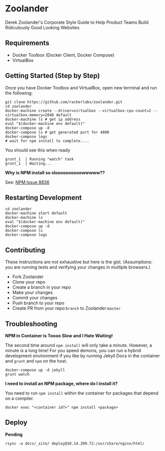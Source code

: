 # Zoolander

Derek Zoolander's Corporate Style Guide to Help Product Teams Build Ridiculously Good Looking Websites


## Requirements

* Docker Toolbox (Docker Client, Docker Compose)
* VirtualBox

## Getting Started (Step by Step)

Once you have Docker Toolbox and VirtualBox, open new terminal and run the following:

```
git clone https://github.com/rackerlabs/zoolander.git
cd zoolander
docker-machine create --driver=virtualbox --virtualbox-cpu-count=2 --virtualbox-memory=2048 default
docker-machine ls # get ip address
eval "$(docker-machine env default)"
docker-compose up -d
docker-compose ls # get generated port for 4000
docker-compose logs
# wait for npm install to complete....
```

You should see this when ready

```
grunt_1  | Running "watch" task
grunt_1  | Waiting...
```

**Why is NPM install so sloooooooooowwwww??**

See: [NPM Issue 8836](https://github.com/npm/npm/issues/8836)


## Restarting Development

```
cd zoolander
docker-machine start default
docker-machine ls
eval "$(docker-machine env default)"
docker-compose up -d
docker-compose ls
docker-compose logs
```

## Contributing

These instructions are not exhaustive but here is the gist. (Assumptions: you are running tests and verifying your 
changes in multiple browsers.)

* Fork Zoolander
* Clone your repo
* Create a branch in your repo
* Make your changes
* Commit your changes
* Push branch to your repo
* Create PR from your repo:`branch` to Zoolander:`master`

## Troubleshooting

**NPM in Container is Toooo Slow and I Hate Waiting!**

The second time around `npm install` will only take a minute. However, a minute is a long time! For you speed demons, you can
run a hybrid development environment if you like by running Jekyll Docs in the container and `grunt` and `npm` on the host.

```
docker-compose up -d jekyll
grunt watch
```

**I need to install an NPM package, where do I install it?**

You need to run `npm install` within the container for packages that depend on a compiler.

```
docker exec "<container id?>" npm install <package>
```


## Deploy
**Pending**

```
rsync -a docs/_site/ deploy@10.14.209.72:/usr/share/nginx/html/
```
